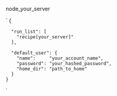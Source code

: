 
node_your_server

`
    {
    
      "run_list": [
        "recipe[your_server]"
      ],
    
      "default_user": {
        "name":     "your_account_name",
        "password": "your_hashed_password",
        "home_dir": "path_to_home"
      }
    }
`
